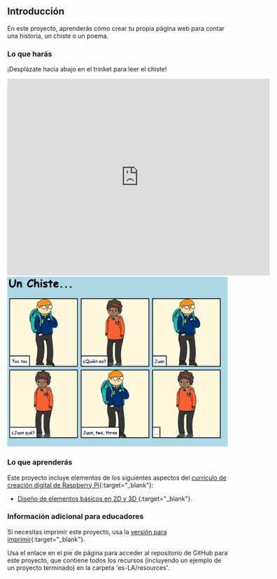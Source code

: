 ## Introducción

En este proyecto, aprenderás cómo crear tu propia página web para contar una historia, un chiste o un poema.

### Lo que harás

¡Desplázate hacia abajo en el trinket para leer el chiste!

<div class="trinket">
  <iframe src="https://trinket.io/embed/html/89a432ecad?outputOnly=true&start=result" width="600" height="450" frameborder="0" marginwidth="0" marginheight="0" allowfullscreen>
  </iframe>
  <img src="images/story-final.png">
</div>

### Lo que aprenderás

Este proyecto incluye elementos de los siguientes aspectos del [currículo de creación digital de Raspberry Pi](http://rpf.io/curriculum){:target="_blank"}:

+ [Diseño de elementos básicos en 2D y 3D ](https://www.raspberrypi.org/curriculum/design/creator){:target="_blank"}.

### Información adicional para educadores

Si necesitas imprimir este proyecto, usa la [versión para imprimir](https://projects.raspberrypi.org/es-LA/projects/tell-a-story/print){:target="_blank"}.

Usa el enlace en el pie de página para acceder al repositorio de GitHub para este proyecto, que contiene todos los recursos (incluyendo un ejemplo de un proyecto terminado) en la carpeta 'es-LA/resources'.